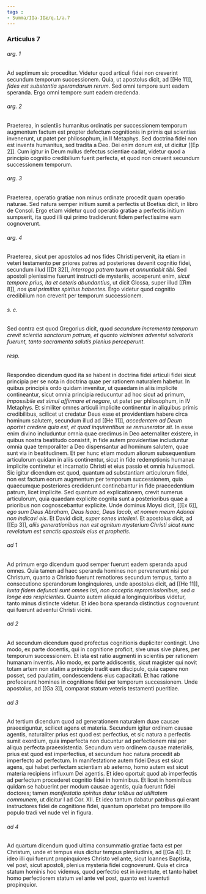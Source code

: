 ```yaml
---
tags : 
- Summa/IIa-IIæ/q.1/a.7
---
```


### Articulus 7

###### arg. 1
Ad septimum sic proceditur. Videtur quod articuli fidei non creverint secundum temporum successionem. Quia, ut apostolus dicit, ad [[He 11]], *fides est substantia sperandarum rerum*. Sed omni tempore sunt eadem speranda. Ergo omni tempore sunt eadem credenda.

###### arg. 2
Praeterea, in scientiis humanitus ordinatis per successionem temporum augmentum factum est propter defectum cognitionis in primis qui scientias invenerunt, ut patet per philosophum, in II Metaphys. Sed doctrina fidei non est inventa humanitus, sed tradita a Deo. Dei enim donum est, ut dicitur [[Ep 2]]. Cum igitur in Deum nullus defectus scientiae cadat, videtur quod a principio cognitio credibilium fuerit perfecta, et quod non creverit secundum successionem temporum.

###### arg. 3
Praeterea, operatio gratiae non minus ordinate procedit quam operatio naturae. Sed natura semper initium sumit a perfectis ut Boetius dicit, in libro de Consol. Ergo etiam videtur quod operatio gratiae a perfectis initium sumpserit, ita quod illi qui primo tradiderunt fidem perfectissime eam cognoverunt.

###### arg. 4
Praeterea, sicut per apostolos ad nos fides Christi pervenit, ita etiam in veteri testamento per priores patres ad posteriores devenit cognitio fidei, secundum illud [[Dt 32]], *interroga patrem tuum et annuntiabit tibi*. Sed apostoli plenissime fuerunt instructi de mysteriis, acceperunt enim, *sicut tempore prius, ita et ceteris abundantius*, ut dicit Glossa, super illud [[Rm 8]], *nos ipsi primitias spiritus habentes*. Ergo videtur quod cognitio credibilium non creverit per temporum successionem.

###### s. c.
Sed contra est quod Gregorius dicit, quod *secundum incrementa temporum crevit scientia sanctorum patrum, et quanto viciniores adventui salvatoris fuerunt, tanto sacramenta salutis plenius perceperunt*.

###### resp.
Respondeo dicendum quod ita se habent in doctrina fidei articuli fidei sicut principia per se nota in doctrina quae per rationem naturalem habetur. In quibus principiis ordo quidam invenitur, ut quaedam in aliis implicite contineantur, sicut omnia principia reducuntur ad hoc sicut ad primum, *impossibile est simul affirmare et negare*, ut patet per philosophum, in IV Metaphys. Et similiter omnes articuli implicite continentur in aliquibus primis credibilibus, scilicet ut credatur Deus esse et providentiam habere circa hominum salutem, secundum illud ad [[He 11]], *accedentem ad Deum oportet credere quia est, et quod inquirentibus se remunerator sit*. In esse enim divino includuntur omnia quae credimus in Deo aeternaliter existere, in quibus nostra beatitudo consistit, in fide autem providentiae includuntur omnia quae temporaliter a Deo dispensantur ad hominum salutem, quae sunt via in beatitudinem. Et per hunc etiam modum aliorum subsequentium articulorum quidam in aliis continentur, sicut in fide redemptionis humanae implicite continetur et incarnatio Christi et eius passio et omnia huiusmodi. Sic igitur dicendum est quod, quantum ad substantiam articulorum fidei, non est factum eorum augmentum per temporum successionem, quia quaecumque posteriores crediderunt continebantur in fide praecedentium patrum, licet implicite. Sed quantum ad explicationem, crevit numerus articulorum, quia quaedam explicite cognita sunt a posterioribus quae a prioribus non cognoscebantur explicite. Unde dominus Moysi dicit, [[Ex 6]], *ego sum Deus Abraham, Deus Isaac, Deus Iacob, et nomen meum Adonai non indicavi eis*. Et David dicit, *super senes intellexi*. Et apostolus dicit, ad [[Ep 3]], *aliis generationibus non est agnitum mysterium Christi sicut nunc revelatum est sanctis apostolis eius et prophetis*.

###### ad 1
Ad primum ergo dicendum quod semper fuerunt eadem speranda apud omnes. Quia tamen ad haec speranda homines non pervenerunt nisi per Christum, quanto a Christo fuerunt remotiores secundum tempus, tanto a consecutione sperandorum longinquiores, unde apostolus dicit, ad [[He 11]], *iuxta fidem defuncti sunt omnes isti, non acceptis repromissionibus, sed a longe eas respicientes*. Quanto autem aliquid a longinquioribus videtur, tanto minus distincte videtur. Et ideo bona speranda distinctius cognoverunt qui fuerunt adventui Christi vicini.

###### ad 2
Ad secundum dicendum quod profectus cognitionis dupliciter contingit. Uno modo, ex parte docentis, qui in cognitione proficit, sive unus sive plures, per temporum successionem. Et ista est ratio augmenti in scientiis per rationem humanam inventis. Alio modo, ex parte addiscentis, sicut magister qui novit totam artem non statim a principio tradit eam discipulo, quia capere non posset, sed paulatim, condescendens eius capacitati. Et hac ratione profecerunt homines in cognitione fidei per temporum successionem. Unde apostolus, ad [[Ga 3]], comparat statum veteris testamenti pueritiae.

###### ad 3
Ad tertium dicendum quod ad generationem naturalem duae causae praeexiguntur, scilicet agens et materia. Secundum igitur ordinem causae agentis, naturaliter prius est quod est perfectius, et sic natura a perfectis sumit exordium, quia imperfecta non ducuntur ad perfectionem nisi per aliqua perfecta praeexistentia. Secundum vero ordinem causae materialis, prius est quod est imperfectius, et secundum hoc natura procedit ab imperfecto ad perfectum. In manifestatione autem fidei Deus est sicut agens, qui habet perfectam scientiam ab aeterno, homo autem est sicut materia recipiens influxum Dei agentis. Et ideo oportuit quod ab imperfectis ad perfectum procederet cognitio fidei in hominibus. Et licet in hominibus quidam se habuerint per modum causae agentis, quia fuerunt fidei doctores; tamen *manifestatio spiritus datur talibus ad utilitatem communem*, ut dicitur I ad Cor. XII. Et ideo tantum dabatur patribus qui erant instructores fidei de cognitione fidei, quantum oportebat pro tempore illo populo tradi vel nude vel in figura.

###### ad 4
Ad quartum dicendum quod ultima consummatio gratiae facta est per Christum, unde et tempus eius dicitur tempus plenitudinis, ad [[Ga 4]]. Et ideo illi qui fuerunt propinquiores Christo vel ante, sicut Ioannes Baptista, vel post, sicut apostoli, plenius mysteria fidei cognoverunt. Quia et circa statum hominis hoc videmus, quod perfectio est in iuventute, et tanto habet homo perfectiorem statum vel ante vel post, quanto est iuventuti propinquior.


